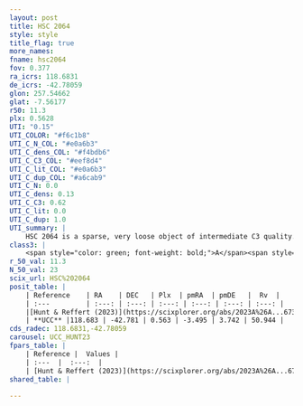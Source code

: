 ```yaml
---
layout: post
title: HSC 2064
style: style
title_flag: true
more_names: 
fname: hsc2064
fov: 0.377
ra_icrs: 118.6831
de_icrs: -42.78059
glon: 257.54662
glat: -7.56177
r50: 11.3
plx: 0.5628
UTI: "0.15"
UTI_COLOR: "#f6c1b8"
UTI_C_N_COL: "#e0a6b3"
UTI_C_dens_COL: "#f4bdb6"
UTI_C_C3_COL: "#eef8d4"
UTI_C_lit_COL: "#e0a6b3"
UTI_C_dup_COL: "#a6cab9"
UTI_C_N: 0.0
UTI_C_dens: 0.13
UTI_C_C3: 0.62
UTI_C_lit: 0.0
UTI_C_dup: 1.0
UTI_summary: |
    HSC 2064 is a sparse, very loose object of intermediate C3 quality. It was recently reported in the literature.<br><br><span style="color: #99180f; font-weight: bold;">Warning: </span>contains less than 25 stars with <i>P>0.5</i> estimated.
class3: |
    <span style="color: green; font-weight: bold;">A</span><span style="color: red; font-weight: bold;">C</span>
r_50_val: 11.3
N_50_val: 23
scix_url: HSC%202064
posit_table: |
    | Reference    | RA    | DEC   | Plx  | pmRA  | pmDE   |  Rv  |
    | :---         | :---: | :---: | :---: | :---: | :---: | :---: |
    |[Hunt & Reffert (2023)](https://scixplorer.org/abs/2023A%26A...673A.114H) | 118.658 | -42.692 | 0.539 | -3.498 | 3.696 | -- |
    | **UCC** |118.683 | -42.781 | 0.563 | -3.495 | 3.742 | 50.944 | 
cds_radec: 118.6831,-42.78059
carousel: UCC_HUNT23
fpars_table: |
    | Reference |  Values |
    | :---  |  :---:  |
    | [Hunt & Reffert (2023)](https://scixplorer.org/abs/2023A%26A...673A.114H) | `AV50=0.23, diffAV50=0.376, MOD50=11.094, logAge50=8.468` |
shared_table: |
    
---
```


